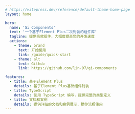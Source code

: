 ```yaml
---
# https://vitepress.dev/reference/default-theme-home-page
layout: home

hero:
  name: 'Gi Components'
  text: '一个基于Element Plus二次封装的组件库'
  tagline: 提供高效组件，大幅度提高您的开发速度
  actions:
    - theme: brand
      text: 开始使用
      link: /guide/quick-start
    - theme: alt
      text: Github
      link: https://github.com/lin-97/gi-components

features:
  - title: 基于Element Plus
    details: 基于Element Plus基础组件封装
  - title: TypeScript
    details: 使用 TypeScript 编写，提供完整的类型定义
  - title: 文档和案例
    details: 提供详细的文档和案例展示，助你流畅使用
---
```

